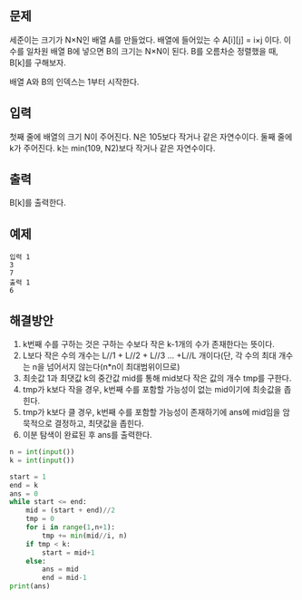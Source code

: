 ## 문제
세준이는 크기가 N×N인 배열 A를 만들었다. 배열에 들어있는 수 A[i][j] = i×j 이다. 이 수를 일차원 배열 B에 넣으면 B의 크기는 N×N이 된다. B를 오름차순 정렬했을 때, B[k]를 구해보자.

배열 A와 B의 인덱스는 1부터 시작한다.

## 입력
첫째 줄에 배열의 크기 N이 주어진다. N은 105보다 작거나 같은 자연수이다. 둘째 줄에 k가 주어진다. k는 min(109, N2)보다 작거나 같은 자연수이다.

## 출력
B[k]를 출력한다.

## 예제 
```
입력 1 
3
7
출력 1 
6
```
## 해결방안
1. k번째 수를 구하는 것은 구하는 수보다 작은 k-1개의 수가 존재한다는 뜻이다.
2. L보다 작은 수의 개수는 L//1 + L//2 + L//3 ... +L//L 개이다(단, 각 수의 최대 개수는 n을 넘어서지 않는다(n*n이 최대범위이므로)
3. 최솟값 1과 최댓값 k의 중간값 mid를 통해 mid보다 작은 값의 개수 tmp를 구한다.
4. tmp가 k보다 작을 경우, k번째 수를 포함할 가능성이 없는 mid이기에 최솟값을 좁힌다.
5. tmp가 k보다 클 경우, k번째 수를 포함할 가능성이 존재하기에 ans에 mid임을 암묵적으로 결정하고, 최댓값을 좁힌다.
6. 이분 탐색이 완료된 후 ans를 출력한다.

```python
n = int(input())
k = int(input())

start = 1
end = k
ans = 0
while start <= end:
    mid = (start + end)//2
    tmp = 0
    for i in range(1,n+1):
        tmp += min(mid//i, n)
    if tmp < k:
        start = mid+1
    else:
        ans = mid
        end = mid-1
print(ans)
```

